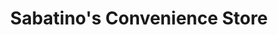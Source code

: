 ---
title: "Sabatino's Convenience Store"
url: /richmond/sabatinos-convenience-store/
shop: convenience
---
